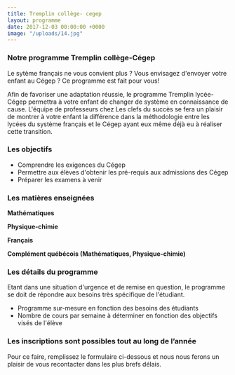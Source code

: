 ```yaml
---
title: Tremplin collège- cegep
layout: programme
date: 2017-12-03 00:00:00 +0000
image: "/uploads/14.jpg"
---
```

### Notre programme Tremplin collège-Cégep

Le sytème français ne vous convient plus ? Vous envisagez d'envoyer votre enfant au Cégep ? Ce programme est fait pour vous!

Afin de favoriser une adaptation réussie, le programme Tremplin lycée-Cégep permettra à votre enfant de changer de système en connaissance de cause. L'équipe de professeurs chez Les clefs du succès se fera un plaisir de montrer à votre enfant  la différence dans la méthodologie entre les lycées du système français et le Cégep ayant eux même déjà eu à réaliser cette transition.

### Les objectifs

* Comprendre les exigences du Cégep
* Permettre aux élèves d'obtenir les pré-requis aux admissions des Cégep
* Préparer les examens à venir

### Les matières enseignées

**Mathématiques**

**Physique-chimie**

**Français**

**Complément québécois (Mathématiques, Physique-chimie)**

### Les détails du programme

Etant dans une situation d'urgence et de remise en question, le programme se doit de répondre aux besoins très spécifique de l'étudiant.

* Programme sur-mesure en fonction des besoins des étudiants
* Nombre de cours par semaine à déterminer en fonction des objectifs visés de l'élève

### **Les inscriptions sont possibles tout au long de l’année**

Pour ce faire, remplissez le formulaire ci-dessous et nous nous ferons un plaisir de vous recontacter dans les plus brefs délais.